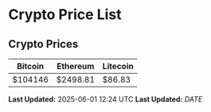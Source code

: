 # Crypto Price List

## Crypto Prices
| Bitcoin | Ethereum | Litecoin |
| ------- | -------- | -------- |
| $104146 | $2498.81 | $86.83 |
**Last Updated:** 2025-06-01 12:24 UTC
**Last Updated:** $DATE$
